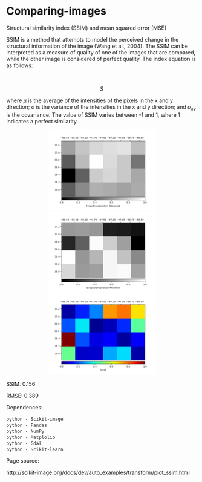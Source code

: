 # Comparing-images
Structural similarity index (SSIM) and mean squared error (MSE)


SSIM is a method that attempts to model the perceived change in the structural information of the image (Wang et al., 2004). The SSIM can be interpreted as a measure of quality of one of the images that are compared, while the other image is considered of perfect quality. The index equation is as follows:

<img src="https://latex.codecogs.com/svg.latex?\Large&space;SIM(x, y) = \frac {(2 \mu_x \mu_y + C_1) (2 \sigma_{xy} + C_2)} {(\mu_x^2 + \mu_y^2 + C_1) (\sigma_x^2 + \sigma_y^2 + C_2)}" title="" />

$$S$$

where $\mu$ is the average of the intensities of the pixels in the x and y direction; $\sigma$ is the variance of the intensities in the x and y direction; and $\sigma_{xy}$ is the covariance. The value of SSIM varies between -1 and 1, where 1 indicates a perfect similarity.


<p align="center">
  <img width=285 src="2016_05_15_ETobserved.png"/>
  <img width=285 src="2016_05_15_ETmodeled.png"/>
  <img width=285 src="2016_05_15_ET_RMSE.png"/>
</p>




SSIM: 0.156 

RMSE: 0.389


Dependences:

    python - Scikit-image
    python - Pandas
    python - NumPy
    python - Matplolib
    python - Gdal
    python - Scikit-learn


Page source:

http://scikit-image.org/docs/dev/auto_examples/transform/plot_ssim.html
